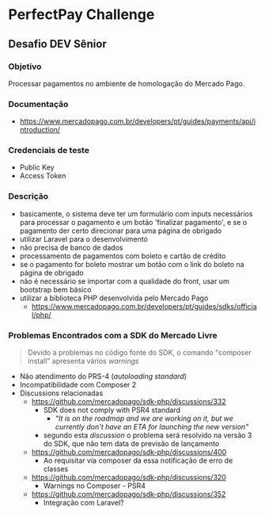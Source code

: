 # PerfectPay Challenge

## Desafio DEV Sênior

### Objetivo

Processar pagamentos no ambiente de homologação do Mercado Pago.


### Documentação

- https://www.mercadopago.com.br/developers/pt/guides/payments/api/introduction/


### Credenciais de teste

- Public Key
- Access Token


### Descrição

- basicamente, o sistema deve ter um formulário com inputs necessários para processar o pagamento
e um botão 'finalizar pagamento', e se o pagamento der certo direcionar para uma página de obrigado
- utilizar Laravel para o desenvolvimento
- não precisa de banco de dados
- processamento de pagamentos com boleto e cartão de crédito
- se o pagamento for boleto mostrar um botão com o link do boleto na página de obrigado
- não é necessário se importar com a qualidade do front, usar um bootstrap bem básico
- utilizar a biblioteca PHP desenvolvida pelo Mercado Pago
  - https://www.mercadopago.com.br/developers/pt/guides/sdks/official/php/

### Problemas Encontrados com a SDK do Mercado Livre
> Devido a problemas no código fonte do SDK, o comando "composer install" apresenta vários _warnings_

- Não atendimento do PRS-4 (_autoloading standard_)
- Incompatibilidade com Composer 2
- Discussions relacionadas
  - https://github.com/mercadopago/sdk-php/discussions/332
    - SDK does not comply with PSR4 standard
	  - _"It is on the roadmap and we are working on it, but we currently don't have an ETA for launching the new version"_
    - segundo esta _discussion_ o problema será resolvido na versão 3 do SDK, que não tem data de previsão de lançamento
  - https://github.com/mercadopago/sdk-php/discussions/400
    - Ao requisitar via composer da essa notificação de erro de classes
  - https://github.com/mercadopago/sdk-php/discussions/320
    - Warnings no Composer - PSR4
  - https://github.com/mercadopago/sdk-php/discussions/352
    - Integração com Laravel?
